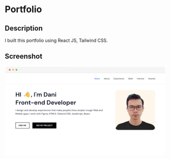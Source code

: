 # Portfolio

## Description

I built this portfolio using React JS, Tailwind CSS.

## Screenshot

![portfolio](https://raw.githubusercontent.com/danisec/assets/main/images/portfolio-react/portfolio-react.png)
